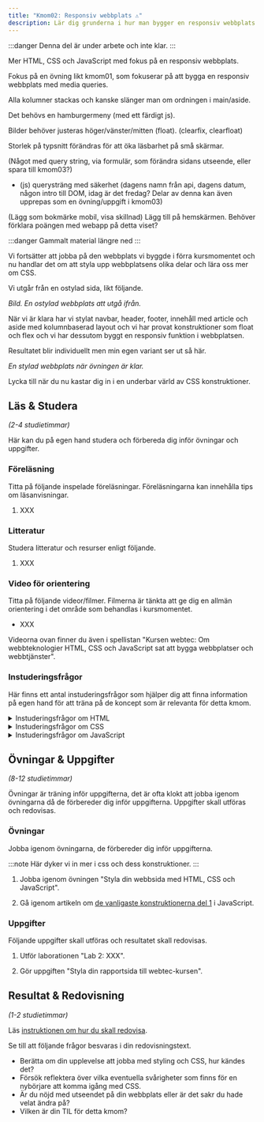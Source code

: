 ```yaml
---
title: "Kmom02: Responsiv webbplats ⚠️" 
description: Lär dig grunderna i hur man bygger en responsiv webbplats.
---
```


:::danger
Denna del är under arbete och inte klar.
:::

Mer HTML, CSS och JavaScript med fokus på en responsiv webbplats.

Fokus på en övning likt kmom01, som fokuserar på att bygga en responsiv webbplats med media queries. 

Alla kolumner stackas och kanske slänger man om ordningen i main/aside.

Det behövs en hamburgermeny (med ett färdigt js).

Bilder behöver justeras höger/vänster/mitten (float). (clearfix, clearfloat)

Storlek på typsnitt förändras för att öka läsbarhet på små skärmar.

(Något med query string, via formulär, som förändra sidans utseende, eller spara till kmom03?)

* (js) querysträng med säkerhet (dagens namn från api, dagens datum, någon intro till DOM, idag är det fredag? Delar av denna kan även upprepas som en övning/uppgift i kmom03)

(Lägg som bokmärke mobil, visa skillnad) Lägg till på hemskärmen. Behöver förklara poängen med webapp på detta viset?




:::danger
Gammalt material längre ned
:::


Vi fortsätter att jobba på den webbplats vi byggde i förra kursmomentet och nu handlar det om att styla upp webbplatsens olika delar och lära oss mer om CSS.

Vi utgår från en ostylad sida, likt följande.

_Bild. En ostylad webbplats att utgå ifrån._

När vi är klara har vi stylat navbar, header, footer, innehåll med article och aside med kolumnbaserad layout och vi har provat konstruktioner som float och flex och vi har dessutom byggt en responsiv funktion i webbplatsen.

Resultatet blir individuellt men min egen variant ser ut så här.

_En stylad webbplats när övningen är klar._

Lycka till när du nu kastar dig in i en underbar värld av CSS konstruktioner.



## Läs & Studera

_(2-4 studietimmar)_

Här kan du på egen hand studera och förbereda dig inför övningar och uppgifter.




### Föreläsning

Titta på följande inspelade föreläsningar. Föreläsningarna kan innehålla tips om läsanvisningar.

1. XXX



### Litteratur

Studera litteratur och resurser enligt följande.

1. XXX



### Video för orientering

Titta på följande videor/filmer. Filmerna är tänkta att ge dig en allmän orientering i det område som behandlas i kursmomentet.

* XXX

Videorna ovan finner du även i spellistan "Kursen webtec: Om webbteknologier HTML, CSS och JavaScript sat att bygga webbplatser och webbtjänster".



### Instuderingsfrågor

Här finns ett antal instuderingsfrågor som hjälper dig att finna information på egen hand för att träna på de koncept som är relevanta för detta kmom.

<details>
<summary>Instuderingsfrågor om HTML</summary>

1. Vad står HTML för?

</details>

<details>
<summary>Instuderingsfrågor om CSS</summary>

1. Vad står CSS för?

</details>

<details>
<summary>Instuderingsfrågor om JavaScript</summary>

1. Ge en kort historik över programmeringsspråket JavaScript.

</details>



## Övningar & Uppgifter

_(8-12 studietimmar)_

Övningar är träning inför uppgifterna, det är ofta klokt att jobba igenom övningarna då de förbereder dig inför uppgifterna. Uppgifter skall utföras och redovisas.



### Övningar

Jobba igenom övningarna, de förbereder dig inför uppgifterna.

:::note
Här dyker vi in mer i css och dess konstruktioner.
:::

1. Jobba igenom övningen "Styla din webbsida med HTML, CSS och JavaScript".


1. Gå igenom artikeln om [de vanligaste konstruktionerna del 1](./laromaterial/ovning/kom-igang-med-javascript/common-structures-1) i JavaScript.




### Uppgifter

Följande uppgifter skall utföras och resultatet skall redovisas.

1. Utför laborationen "Lab 2: XXX".

1. Gör uppgiften "Styla din rapportsida till webtec-kursen".



## Resultat & Redovisning

_(1-2 studietimmar)_

Läs [instruktionen om hur du skall redovisa]().

Se till att följande frågor besvaras i din redovisningstext.

* Berätta om din upplevelse att jobba med styling och CSS, hur kändes det?
* Försök reflektera över vilka eventuella svårigheter som finns för en nybörjare att komma igång med CSS.
* Är du nöjd med utseendet på din webbplats eller är det sakr du hade velat ändra på?
* Vilken är din TIL för detta kmom?

